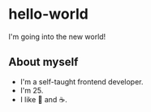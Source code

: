 # hello-world
I'm going into the new world!
## About myself
- I'm a self-taught frontend developer.
- I'm 25.
- I like :dog: and :coffee:.
